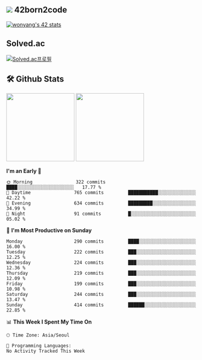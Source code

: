 
## <img src="https://img.shields.io/badge/-000000?style=flat&logo=42&logoColor=white"> 42born2code
[![wonyang's 42 stats](https://badge42.vercel.app/api/v2/cl5nhe5b6007809kydha7ht42/stats?cursusId=21&coalitionId=88)](https://profile.intra.42.fr/users/wonyang)

## Solved.ac
[![Solved.ac프로필](http://mazassumnida.wtf/api/v2/generate_badge?boj=bennyws)](https://solved.ac/bennyws)

## 🛠️ Github Stats
<p>
  <img height="180em" src="https://github-readme-stats-veggie-garden.vercel.app/api?username=gemstoneyang&show_icons=true&include_all_commits=true&bg_color=30,e96443,904e95&title_color=fff&text_color=fff">
  <img height="180em" src="https://github-readme-stats-veggie-garden.vercel.app/api/top-langs/?username=gemstoneyang&layout=compact&bg_color=30,e96443,904e95&title_color=fff&text_color=fff">
</p>

<!--START_SECTION:waka-->
**I'm an Early 🐤** 

```text
🌞 Morning                322 commits         ████░░░░░░░░░░░░░░░░░░░░░   17.77 % 
🌆 Daytime                765 commits         ███████████░░░░░░░░░░░░░░   42.22 % 
🌃 Evening                634 commits         █████████░░░░░░░░░░░░░░░░   34.99 % 
🌙 Night                  91 commits          █░░░░░░░░░░░░░░░░░░░░░░░░   05.02 % 
```
📅 **I'm Most Productive on Sunday** 

```text
Monday                   290 commits         ████░░░░░░░░░░░░░░░░░░░░░   16.00 % 
Tuesday                  222 commits         ███░░░░░░░░░░░░░░░░░░░░░░   12.25 % 
Wednesday                224 commits         ███░░░░░░░░░░░░░░░░░░░░░░   12.36 % 
Thursday                 219 commits         ███░░░░░░░░░░░░░░░░░░░░░░   12.09 % 
Friday                   199 commits         ███░░░░░░░░░░░░░░░░░░░░░░   10.98 % 
Saturday                 244 commits         ███░░░░░░░░░░░░░░░░░░░░░░   13.47 % 
Sunday                   414 commits         ██████░░░░░░░░░░░░░░░░░░░   22.85 % 
```


📊 **This Week I Spent My Time On** 

```text
🕑︎ Time Zone: Asia/Seoul

💬 Programming Languages: 
No Activity Tracked This Week
```


<!--END_SECTION:waka-->

